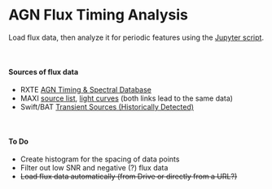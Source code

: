 # AGN Flux Timing Analysis
Load flux data, then analyze it for periodic features using the [Jupyter script](https://colab.research.google.com/drive/1dE4RIztuHOyESiAoxBiUjtdFmgXicig-).

<br>

#### Sources of flux data
* RXTE [AGN Timing & Spectral Database](https://cass.ucsd.edu/~rxteagn/)
* MAXI [source list](http://maxi.riken.jp/top/slist.html), [light curves](http://maxi.riken.jp/top/lc.html) (both links lead to the same data)
* Swift/BAT [Transient Sources (Historically Detected)](https://swift.gsfc.nasa.gov/results/transients/BAT_detected.html)

<br>

#### To Do
* Create histogram for the spacing of data points
* Filter out low SNR and negative (?) flux data
* ~~Load flux data automatically (from Drive or directly from a URL?)~~
